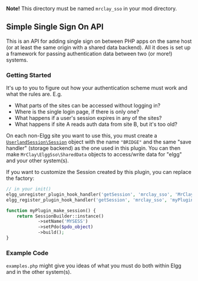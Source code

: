 **Note!** This directory must be named `mrclay_sso` in your mod directory.

## Simple Single Sign On API

This is an API for adding single sign on between PHP apps on the same host (or at least the same origin
with a shared data backend). All it does is set up a framework for passing authentication data between
two (or more!) systems.

### Getting Started

It's up to you to figure out how your authentication scheme must work and what the rules are. E.g.

* What parts of the sites can be accessed without logging in?
* Where is the single login page, if there is only one?
* What happens if a user's session expires in any of the sites?
* What happens if site A reads auth data from site B, but it's too old?

On each non-Elgg site you want to use
this, you must create a [`UserlandSession\Session`](https://github.com/mrclay/UserlandSession#userlandsession) object
with the name `"BRIDGE"` and the same "save handler" (storage backend) as the one used in this plugin. You can then
make `MrClay\ElggSso\SharedData` objects to access/write data for "elgg" and your other system(s).

If you want to customize the Session created by this plugin, you can replace the factory:

```php
// in your init()
elgg_unregister_plugin_hook_handler('getSession', 'mrclay_sso', 'MrClay\\ElggSso\\make_session');
elgg_register_plugin_hook_handler('getSession', 'mrclay_sso', 'myPlugin_make_session');

function myPlugin_make_session() {
	return SessionBuilder::instance()
    		->setName('MYSESS')
    		->setPdo($pdo_object)
    		->build();
}
```

### Example Code

`examples.php` might give you ideas of what you must do both within Elgg and in the other system(s).
